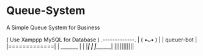 # Queue-System
A Simple Queue System for Business

( Use Xamppp MySQL for Database ) 
    .-------------.
    |   ( •ᴗ• )   |
    | queuer-bot  |
    |=============|
    |   _______   |
    |  |_______|  |
    |_____________|
      |||||||||||


